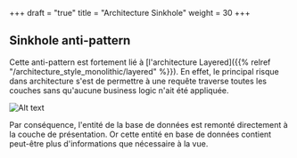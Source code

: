 +++
draft = "true"
title = "Architecture Sinkhole"
weight = 30
+++

## Sinkhole anti-pattern

Cette anti-pattern est fortement lié à [l'architecture Layered]({{% relref "/architecture_style_monolithic/layered" %}}). En effet, le principal risque dans architecture s'est de permettre à une requête traverse toutes les couches sans qu'aucune business logic n'ait été appliquée.

![Alt text](../images/Sinkhole-antipattern.png)

Par conséquence, l'entité de la base de données est remonté directement à la couche de présentation. Or cette entité en base de données contient peut-être plus d'informations que nécessaire à la vue.
